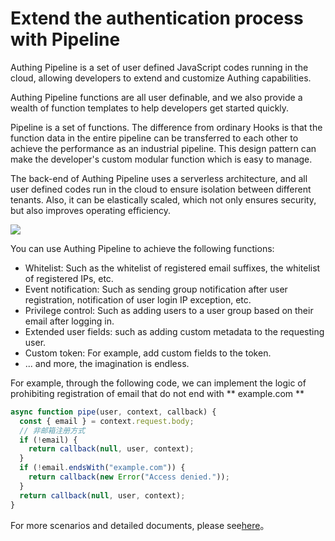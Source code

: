 # Extend the authentication process with Pipeline

<LastUpdated/>

Authing Pipeline is a set of user defined JavaScript codes running in the cloud, allowing developers to extend and customize Authing capabilities.

Authing Pipeline functions are all user definable, and we also provide a wealth of function templates to help developers get started quickly.

Pipeline is a set of functions. The difference from ordinary Hooks is that the function data in the entire pipeline can be transferred to each other to achieve the performance as an industrial pipeline. This design pattern can make the developer's custom modular function which is easy to manage.

The back-end of Authing Pipeline uses a serverless architecture, and all user defined codes run in the cloud to ensure isolation between different tenants. Also, it can be elastically scaled, which not only ensures security, but also improves operating efficiency.

![](https://cdn.authing.cn/blog/authing-pipeline.png)

You can use Authing Pipeline to achieve the following functions:

- Whitelist: Such as the whitelist of registered email suffixes, the whitelist of registered IPs, etc.
- Event notification: Such as sending group notification after user registration, notification of user login IP exception, etc.
- Privilege control: Such as adding users to a user group based on their email after logging in.
- Extended user fields: such as adding custom metadata to the requesting user.
- Custom token: For example, add custom fields to the token.
- ... and more, the imagination is endless.

For example, through the following code, we can implement the logic of prohibiting registration of email that do not end with ** example.com **

```javascript
async function pipe(user, context, callback) {
  const { email } = context.request.body;
  // 非邮箱注册方式
  if (!email) {
    return callback(null, user, context);
  }
  if (!email.endsWith("example.com")) {
    return callback(new Error("Access denied."));
  }
  return callback(null, user, context);
}
```

For more scenarios and detailed documents, please see[here](/guides/pipeline/)。
